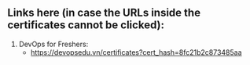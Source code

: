 ## Links here (in case the URLs inside the certificates cannot be clicked):

1. DevOps for Freshers:
    - https://devopsedu.vn/certificates?cert_hash=8fc21b2c873485aa
